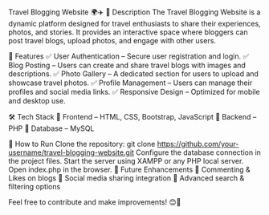 Travel Blogging Website 🌍✈️
📌 Description
The Travel Blogging Website is a dynamic platform designed for travel enthusiasts to share their experiences, photos, and stories. It provides an interactive space where bloggers can post travel blogs, upload photos, and engage with other users.

🚀 Features
✅ User Authentication – Secure user registration and login.
✅ Blog Posting – Users can create and share travel blogs with images and descriptions.
✅ Photo Gallery – A dedicated section for users to upload and showcase travel photos.
✅ Profile Management – Users can manage their profiles and social media links.
✅ Responsive Design – Optimized for mobile and desktop use.

🛠️ Tech Stack
🔹 Frontend – HTML, CSS, Bootstrap, JavaScript
🔹 Backend – PHP
🔹 Database – MySQL

📖 How to Run
Clone the repository:
git clone https://github.com/your-username/travel-blogging-website.git
Configure the database connection in the project files.
Start the server using XAMPP or any PHP local server.
Open index.php in the browser.
📌 Future Enhancements
🔹 Commenting & Likes on blogs
🔹 Social media sharing integration
🔹 Advanced search & filtering options

Feel free to contribute and make improvements! 😊🎉
